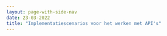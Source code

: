```yaml
---
layout: page-with-side-nav
date: 23-03-2022
title: "Implementatiescenarios voor het werken met API's"
---
```



